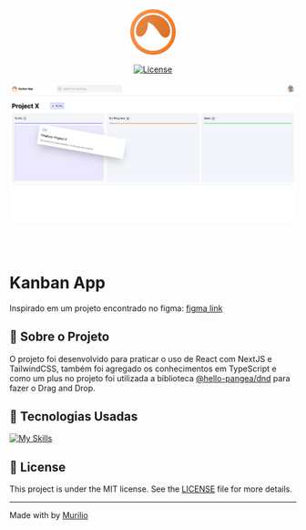 <p align="center">
  <img width="80" src="./logo.png" alt="Logo" />
</p>

<p align="center">
  <a href="https://murilio.com.br"><img src="https://img.shields.io/static/v1?label=license&message=MIT&color=97CA00" alt="License"></a>
</p>

<p align="center">
  <img src="./print.png" alt="Print do projeto" />
</p>

<br>
<br>

# Kanban App

Inspirado em um projeto encontrado no figma: [figma link](<https://www.figma.com/file/dxOcUDVbLggeOTXfRtAbkI/Project-Management-Dashboard-(Community)?type=design&node-id=2-163&mode=design&t=F8QAyGOJegxyDbTX-0>)

<!-- https://codesandbox.io/p/sandbox/react-drag-and-drop-react-beautiful-dnd-w5szl?file=%2Fsrc%2Findex.js%3A152%2C19-152%2C41 -->

## 📑 Sobre o Projeto

O projeto foi desenvolvido para praticar o uso de React com NextJS e TailwindCSS, também foi agregado os conhecimentos em TypeScript e como um plus no projeto foi utilizada a biblioteca [@hello-pangea/dnd](https://github.com/hello-pangea/dnd) para fazer o Drag and Drop.

## 🚀 Tecnologias Usadas

[![My Skills](https://skillicons.dev/icons?i=nextjs,react,tailwind,ts,git,figma)](https://murilio.dev)

<!-- ## 📚 Future Features

...

- [ x ] ... -->

## 📝 License

This project is under the MIT license. See the [LICENSE](LICENSE) file for more details.

---

Made with by [Murilio](https://murilio.dev)
